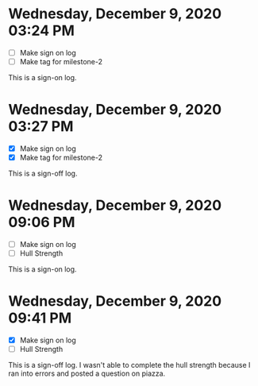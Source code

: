 # Wednesday, December  9, 2020 03:24 PM
- [ ] Make sign on log
- [ ] Make tag for milestone-2

This is a sign-on log.

# Wednesday, December  9, 2020 03:27 PM
- [X] Make sign on log
- [X] Make tag for milestone-2

This is a sign-off log.

# Wednesday, December  9, 2020 09:06 PM
- [ ] Make sign on log
- [ ] Hull Strength

This is a sign-on log.

# Wednesday, December  9, 2020 09:41 PM
- [X] Make sign on log
- [ ] Hull Strength

This is a sign-off log. I wasn't able to complete the hull strength because I ran into errors and posted a question on piazza.


